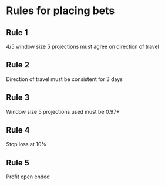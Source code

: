 # Rules for placing bets

## Rule 1

4/5 window size 5 projections must agree on direction of travel

## Rule 2

Direction of travel must be consistent for 3 days

## Rule 3

Window size 5 projections used must be 0.97+

## Rule 4

Stop loss at 10% 

## Rule 5

Profit open ended
